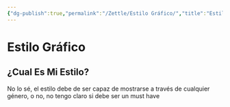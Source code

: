 ```yaml
---
{"dg-publish":true,"permalink":"/Zettle/Estilo Gráfico/","title":"Estilo Gráfico","updated":"2023-12-30T18:06:36.433-05:00"}
---
```



# Estilo Gráfico

## ¿Cual Es Mi Estilo?

No lo sé, el estilo debe de ser capaz de mostrarse a través de cualquier género, o no, no tengo claro si debe ser un must have
